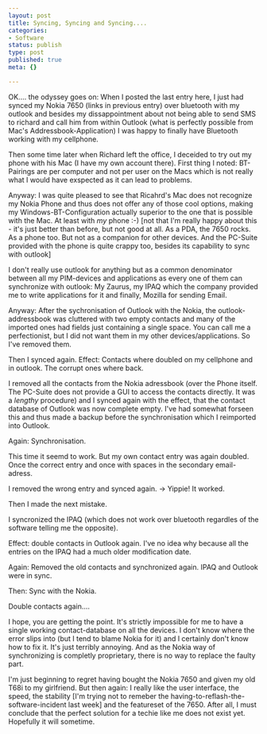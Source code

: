 ```yaml
---
layout: post
title: Syncing, Syncing and Syncing....
categories:
- Software
status: publish
type: post
published: true
meta: {}

---
```

OK.... the odyssey goes on: When I posted the last entry here, I just had synced my Nokia 7650 (links in previous entry) over bluetooth with my outlook and besides my dissappointment about not being able to send SMS to richard and call him from within Outlook (what is perfectly possible from Mac's Addressbook-Application) I was happy to finally have Bluetooth working with my cellphone.

Then some time later when Richard left the office, I deceided to try out my phone with his Mac (I have my own account there). First thing I noted: BT-Pairings are per computer and not per user on the Macs which is not really what I would have exspected as it can lead to problems.

Anyway: I was quite pleased to see that Ricahrd's Mac does not recognize my Nokia Phone and thus does not offer any of those cool options, making my Windows-BT-Configuration actually superior to the one that is possible with the Mac. At least with *my* phone :-) [not that I'm really happy about this - it's just better than before, but not good at all. As a PDA, the 7650 rocks. As a phone too. But not as a companion for other devices. And the PC-Suite provided with the phone is quite crappy too, besides its capability to sync with outlook]

I don't really use outlook for anything but as a common denominator between all my PIM-devices and applications as every one of them can synchronize with outlook: My Zaurus, my IPAQ which the company provided me to write applications for it and finally, Mozilla for sending Email.

Anyway: After the sychronisation of Outlook with the Nokia, the outlook-addressbook was cluttered with two empty contacts and many of the imported ones had fields just containing a single space. You can call me a perfectionist, but I did not want them in my other devices/applications. So I've removed them.

Then I synced again. Effect: Contacts where doubled on my cellphone and in outlook. The corrupt ones where back.

I removed all the contacts from the Nokia adressbook (over the Phone itself. The PC-Suite does not provide a GUI to access the contacts directly. It was a *lengthy* procedure) and I synced again with the effect, that the contact database of Outlook was now complete empty. I've had somewhat forseen this and thus made a backup before the synchronisation which I reimported into Outlook.

Again: Synchronisation.

This time it seemd to work. But my own contact entry was again doubled. Once the correct entry and once with spaces in the secondary email-adress.

I removed the wrong entry and synced again. -> Yippie! It worked.

Then I made the next mistake.

I syncronized the IPAQ (which does not work over bluetooth regardles of the software telling me the opposite).

Effect: double contacts in Outlook again. I've no idea why because all the entries on the IPAQ had a much older modification date.

Again: Removed the old contacts and synchronized again. IPAQ and Outlook were in sync.

Then: Sync with the Nokia.

Double contacts again....

I hope, you are getting the point. It's strictly impossible for me to have a single working contact-database on all the devices. I don't know where the error slips into (but I tend to blame Nokia for it) and I certainly don't know how to fix it. It's just terribly annoying. And as the Nokia way of synchronizing is completly proprietary, there is no way to replace the faulty part.

I'm just beginning to regret having bought the Nokia 7650 and given my old T68i to my girlfriend. But then again: I really like the user interface, the speed, the stability [I'm trying not to remeber the having-to-reflash-the-software-incident last week] and the featureset of the 7650. After all, I must conclude that the perfect solution for a techie like me does not exist yet. Hopefully it will sometime.
